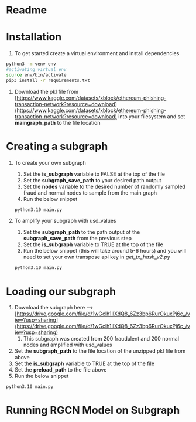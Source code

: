# Readme

# Installation

1. To get started create a virtual environment and install dependencies

```bash
python3 -m venv env
#activating virtual env
source env/bin/activate
pip3 install -r requirements.txt
```

1. Download the pkl file from [https://www.kaggle.com/datasets/xblock/ethereum-phishing-transaction-network?resource=download](https://www.kaggle.com/datasets/xblock/ethereum-phishing-transaction-network?resource=download) into your filesystem and set ****************************maingraph_path**************************** to the file location

# Creating a subgraph

1. To create your own subgraph
    1. Set the **is_subgraph** variable to FALSE at the top of the file
    2. Set the ****************************subgraph_save_path**************************** to your desired path output
    3. Set the **nodes** variable to the desired number of randomly sampled fraud and normal nodes to sample from the main graph
    4. Run the below snippet
    
    ```bash
    python3.10 main.py
    ```
    
2. To amplify your subgraph with usd_values
    1. Set the ****************************subgraph_path**************************** to the path output of the ****************************subgraph_save_path**************************** from the previous step
    2. Set the **is_subgraph** variable to TRUE at the top of the file
    3. Run the below snippet (this will take around 5-6 hours) and you will need to set your own transpose api key in *get_tx_hash_v2.py*
    
    ```bash
    python3.10 main.py
    ```
    

# Loading our subgraph

1. Download the subgraph here —> [https://drive.google.com/file/d/1wGclh1IlXdQ8_6Zz3bp6RurOkuxPj6c_/view?usp=sharing](https://drive.google.com/file/d/1wGclh1IlXdQ8_6Zz3bp6RurOkuxPj6c_/view?usp=sharing)
    1. This subgraph was created from 200 fraudulent and 200 normal nodes and amplified with usd_values
2. Set the ****************************subgraph_path**************************** to the file location of the unzipped pkl file from above
3. Set the **is_subgraph** variable to TRUE at the top of the file
4. Set the ******************************preload_path****************************** to the file above
5. Run the below snippet

```bash
python3.10 main.py
```

# Running RGCN Model on Subgraph